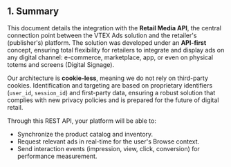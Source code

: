 ## 1. Summary

This document details the integration with the **Retail Media API**, the central connection point between the VTEX Ads solution and the retailer's (publisher's) platform. The solution was developed under an **API-first** concept, ensuring total flexibility for retailers to integrate and display ads on any digital channel: e-commerce, marketplace, app, or even on physical totems and screens (Digital Signage).

Our architecture is **cookie-less**, meaning we do not rely on third-party cookies. Identification and targeting are based on proprietary identifiers (`user_id`, `session_id`) and first-party data, ensuring a robust solution that complies with new privacy policies and is prepared for the future of digital retail.

Through this REST API, your platform will be able to:
* Synchronize the product catalog and inventory.
* Request relevant ads in real-time for the user's Browse context.
* Send interaction events (impression, view, click, conversion) for performance measurement.
